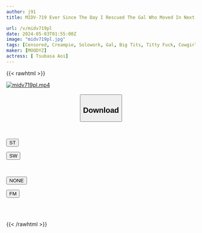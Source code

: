 ```yaml
---
author: j91
title: MIDV-719 Ever Since The Day I Rescued The Gal Who Moved In Next Door... I've Had 10 Times A Day With The Big-breasted Gal Who's Totally In Love With Me (an Otaku), And I've Had All-you-can-pregnancy Creampie Sex! Aoi Ibuki

url: /v/midv719pl
date: 2024-05-03T01:55:00Z
image: "midv719pl.jpg"
tags: [Censored, Creampie, Solowork, Gal, Big Tits, Titty Fuck, Cowgirl	]
maker: [MOODYZ]
actress: [ Tsubasa Aoi]
---
```



{{< rawhtml >}}

<div class="video" data-videoid="8Wro04GAdguod6a">
    <a href="javascript:;">
        <img src="/v/midv719pl/midv719pl.jpg" width="WIDTH" height="HEIGHT" alt="midv719pl.mp4" loading="lazy">
    </a>
</div>

<script type="text/javascript" src="https://j91.asia/asset/on-demand-st.js"></script>

<br>
  <link rel="stylesheet" href="https://j91.asia/asset/bs5.css">
  
  <center>
  <button class="btn btn-primary" type="button" data-bs-toggle="collapse" data-bs-target=".multi-collapse" aria-expanded="false" aria-controls="multiCollapseExample1 multiCollapseExample2"><h2>Download</h2></button></center>
</p>
<div class="row">
  <div class="col">
    <div class="collapse multi-collapse" id="multiCollapseExample1">
      <div class="card card-body">
	      	      <br>
<div class="buttons">  
<p><a href="https://streamtape.to/v/8Wro04GAdguod6a" target="_blank"><button class="btn-hover color-3"><i class="fa fa-download"></i> ST</button></a></p>
<p><a href="https://asnwish.com/ch5m8lbicc9r" target="_blank"><button class="btn-hover color-2"><i class="fa fa-download"></i> SW</button></a></p></div>
    </div>
  </div>
</div>
  <div class="col">
    <div class="collapse multi-collapse" id="multiCollapseExample2">
      <div class="card card-body">
	      <br>
<div class="buttons">
<p><a href="javascript:;"><button class="btn-hover color-9"><i class="fa fa-download"></i> NONE</button></a></p>
<p><a href="https://filemoon.sx/d/isr9wrjrcqf5"><button class="btn-hover color-8"><i class="fa fa-download"></i> FM</button></a></p></div>
<br><br>
      </div>
    </div>
  </div>
</div>

{{< /rawhtml >}}